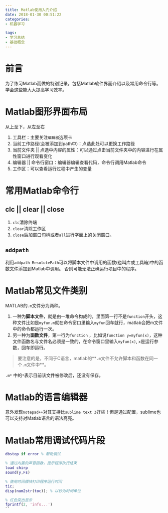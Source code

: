 ```yaml
---
title: Matlab使用入门介绍
date: 2018-01-30 00:51:22
categories:
- 机器学习

tags:
- 学习总结
- 基础概念
---
```

# 前言
为了练习Matlab而做的特别记录。包括Matlab软件界面介绍以及常用命令行等。学会这些能大大提高学习效率。

<!-- more -->
# Matlab图形界面布局
从上至下，从左至右
1. 工具栏：主要关注`编辑器`选项卡
2. 当前工作路径(会被添加到path中)：点选此处可以更换工作路径
3. 当前文件夹 || 点选中内容的属性：可以通过点击当前文件夹中的内容进行在属性窗口进行观看变化
4. 编辑器 || 命令行窗口：编辑器编辑查看代码，命令行调用Matlab命令
5. 工作区：可以查看运行过程中产生的变量

# 常用Matlab命令行
## clc || clear || close
1. `clc`清除终端
2. `clear`清除工作区
3. `close`后加窗口句柄或者`all`进行字面上的关闭窗口。

## `addpath`
利用`addpath ResolutePath`可以将脚本文件中调用的函数(也叫库或工具箱)中的函数文件添加到Matlab中调用。
否则可能无法正确运行项目中的程序。

# Matlab常见文件类别
MATLAB的`.m`文件分为两种。
1. 一种为**脚本文件**，就是由一堆命令构成的，里面第一行不是`function`开头，这种文件比如是`myfun.m`就在命令窗口里输入`myfun`回车就行，matlab会把m文件中的命令都运行一次。
2. 另一种为**函数文件**，第一行为`function` ，比如说`function y=myfun(x)`，这种文件函数名与文件名必须是一致的，在命令窗口里输入`myfun(x)`, `x`是运行参数，回车即运行。

> 要注意的是，不同于C语言，matlab的**`.m`文件不允许脚本和函数在同一个`.m`文件中**。

`.m*` 中的`*`表示目前该文件被修改后，还没有保存。

# Matlab的语言编辑器
意外发现`notepad++`对其支持比`sublime text 3`好些！但是通过配置，sublime也可以支持对Matlab语言的语法高亮。

# Matlab常用调试代码片段
```matlab
dbstop if error % 帮助调试

% 通过内置的声音函数，提示程序执行结束
load chirp
sound(y,Fs)

% 使用时间模块打印程序运行时间
tic;
disp(num2str(toc)); % 以秒为时间单位

% 红色突出显示
fprintf(2, 'info...')
``